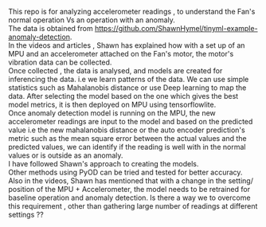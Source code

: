 This repo is for analyzing accelerometer readings , to understand the Fan's normal operation Vs an operation with an anomaly.  
The data is obtained from https://github.com/ShawnHymel/tinyml-example-anomaly-detection.   
In the videos and articles , Shawn has explained how with a set up of  an MPU and an accelerometer attached on the Fan's motor, the motor's vibration data can be collected.    
Once collected , the data is analysed, and models are created for inferencing the data. i.e we learn patterns of the data. We can use simple statistics such as Mahalanobis distance or use Deep learning to map the data.  After selecting the model based on the one which gives the best model metrics, it is then deployed on MPU using tensorflowlite.    
Once anomaly detection model is running on the MPU, the new accelerometer readings are input to the model and based on the predicted value i.e the new mahalanobis distance or the auto encoder prediction's metric such as the mean square error between the actual values and the predicted values, we can identify if the reading is well with in the normal values or is outside as an anomaly.  
I have followed Shawn's approach to creating the models.  
Other methods using PyOD can be tried and tested for better accuracy.  
Also in the videos, Shawn has mentioned that with a change in the setting/ position  of the MPU + Accelerometer, the model needs to be retrained for baseline operation and anomaly detection. Is there a way we to overcome this requirement , other than gathering large number of readings at different settings ??   
